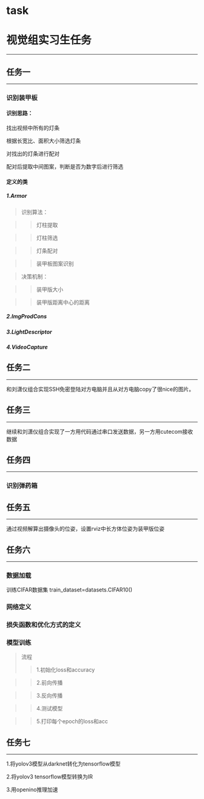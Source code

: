 # task
# 视觉组实习生任务
***
## 任务一
***
### 识别装甲板
#### 识别思路：
找出视频中所有的灯条

根据长宽比、面积大小筛选灯条

对找出的灯条进行配对

配对后提取中间图案，判断是否为数字后进行筛选

#### 定义的类
##### 1.Armor
>识别算法：

>>灯柱提取

>>灯柱筛选

>>灯条配对

>>装甲板图案识别

>决策机制：

>>装甲版大小

>>装甲版距离中心的距离
##### 2.ImgProdCons
##### 3.LightDescriptor
##### 4.VideoCapture

## 任务二
***
和刘潇仪组合实现SSH免密登陆对方电脑并且从对方电脑copy了很nice的图片。

## 任务三
***
继续和刘潇仪组合实现了一方用代码通过串口发送数据，另一方用cutecom接收数据

## 任务四
***
### 识别弹药箱




## 任务五
***
通过视频解算出摄像头的位姿，设置rviz中长方体位姿为装甲版位姿

## 任务六
***
### 数据加载
训练CIFAR数据集 train_dataset=datasets.CIFAR10()
### 网络定义
### 损失函数和优化方式的定义
### 模型训练
>流程
>>1.初始化loss和accuracy

>>2.前向传播

>>3.反向传播

>>4.测试模型

>>5.打印每个epoch的loss和acc

## 任务七
***
1.将yolov3模型从darknet转化为tensorflow模型

2.将yolov3 tensorflow模型转换为IR

3.用openino推理加速
